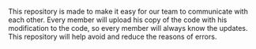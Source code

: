 This repository is made to make it easy for our team to communicate with each other. Every member will upload his copy of the code with his modification to the code, so every member will always know the updates. This repository will help avoid and reduce the reasons of errors.          
